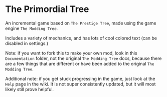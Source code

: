 # The Primordial Tree

An incremental game based on `The Prestige Tree`, made using the game engine `The Modding Tree`.

Includes a variety of mechanics, and has lots of cool colored text (can be disabled in settings.)

Note: if you want to fork this to make your own mod, look in this `Documentation` folder, not the original `The Modding Tree` docs, because there are a few things that are different or have been added to the original `The Modding Tree`.

Additional note: if you get stuck progressing in the game, just look at the `Help` page in the wiki. It is not super consistently updated, but it will most likely still prove helpful.
